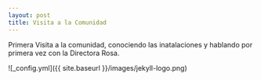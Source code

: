 ```yaml
---
layout: post
title: Visita a la Comunidad
---
```


Primera Visita a la comunidad, conociendo las inatalaciones y hablando por primera vez con la Directora Rosa.

![_config.yml]({{ site.baseurl }}/images/jekyll-logo.png)